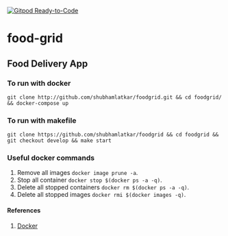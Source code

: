 [![Gitpod Ready-to-Code](https://img.shields.io/badge/Gitpod-Ready--to--Code-blue?logo=gitpod)](https://gitpod.io/#https://github.com/shubhamlatkar/foodgrid)

# food-grid

## Food Delivery App

### To run with docker

```
git clone http://github.com/shubhamlatkar/foodgrid.git && cd foodgrid/ && docker-compose up
```

### To run with makefile
```
git clone https://github.com/shubhamlatkar/foodgrid && cd foodgrid && git checkout develop && make start
```

### Useful docker commands

1. Remove all images `docker image prune -a`.
2. Stop all container `docker stop $(docker ps -a -q)`.
3. Delete all stopped containers `docker rm $(docker ps -a -q)`.
4. Delete all stopped images `docker rmi $(docker images -q)`.

#### References

1. [Docker](https://www.codenotary.com/blog/extremely-useful-docker-commands/)
